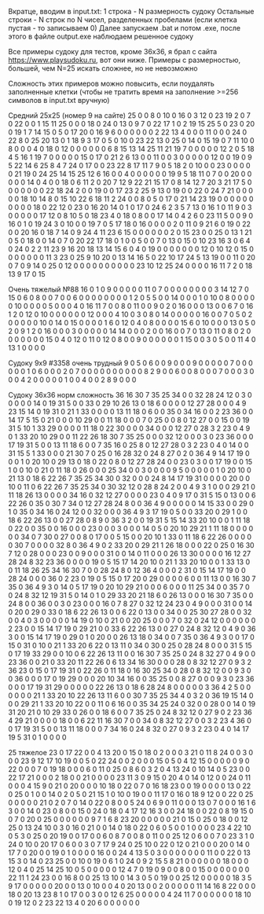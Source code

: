 Вкратце, вводим в input.txt:
1 строка - N размерность судоку
Остальные строки - N строк по N чисел, разделенных пробелами (если клетка пустая - то записываем 0)
Далее запускаем .bat и потом .exe, после этого в файле output.exe наблюдаем решенное судоку

Все примеры судоку для тестов, кроме 36x36, я брал с сайта https://www.playsudoku.ru, вот они ниже.
Примеры с размерностью, большей, чем N=25 искать сложнее, но не невозможно

Сложность этих примеров можно повысить, если поудалять заполненные клетки (чтобы не тратить время на заполнение >=256 символов в input.txt вручную)

Средний 25x25 (номер 9 на сайте)
25
0 0 8 0 10 0 16 0 3 12 0 23 19 2 0 7 0 22 0 0 1 15 11 25 0
0 0 18 0 24 0 13 0 9 7 0 22 17 1 0 2 19 15 25 5 0 23 0 20 0
19 1 7 14 15 0 5 0 17 20 0 16 9 6 0 0 0 0 0 0 2 22 13 4 0
0 0 11 0 0 0 24 0 22 8 0 25 20 13 0 1 18 9 3 17 0 5 0 10 0
23 22 13 0 25 0 14 0 15 19 0 7 11 10 0 8 0 0 0 4 0 18 0 12 0
0 0 0 0 0 6 8 15 13 14 25 11 21 19 7 0 0 0 0 0 12 2 0 5 18
4 5 16 1 19 7 0 0 0 0 0 15 0 17 0 21 2 6 13 0 0 11 0 0 3
0 0 0 0 0 12 0 0 19 0 9 5 22 14 6 25 8 4 7 24 0 17 0 0 23
22 8 17 11 7 9 0 5 18 2 0 10 0 0 23 0 0 0 0 0 21 19 0 24 25
14 15 25 12 6 16 0 0 4 0 0 0 0 0 0 19 9 5 18 11 0 7 0 0 20
0 0 0 0 0 14 0 4 0 0 18 0 6 11 2 0 20 7 12 9 22 21 15 17 0
8 14 12 7 20 3 21 17 5 0 0 0 0 0 0 0 22 18 24 2 0 0 19 0 0
17 23 2 25 9 13 0 19 0 0 22 0 24 7 21 0 0 0 0 0 18 10 14 8 0
15 10 22 6 18 11 2 24 0 0 8 0 5 0 17 0 21 14 23 19 0 0 0 0 0
0 0 0 0 0 18 0 22 12 0 23 0 16 20 14 0 1 0 17 0 24 6 2 3 5
7 13 0 16 1 0 11 9 0 3 0 0 0 0 0 17 12 0 8 10 5 0 18 23 4
0 18 0 8 0 0 17 14 0 4 2 6 0 23 11 5 0 0 9 0 16 0 1 0 19
24 3 0 10 0 0 19 7 0 5 17 18 0 16 0 0 0 0 2 0 11 0 9 21 6
0 19 0 22 0 0 20 16 0 18 7 14 0 9 24 4 11 23 6 15 0 0 0 0 0
0 2 0 15 23 0 0 25 0 13 1 21 0 5 0 18 0 0 14 0 7 0 20 22 17
18 0 1 0 0 5 0 0 7 0 13 0 15 0 10 23 16 3 0 6 4 0 24 0 2
2 11 23 9 16 20 18 13 14 15 6 0 4 0 19 0 0 0 0 0 0 0 12 0 10
12 0 15 0 0 0 0 0 0 0 11 3 23 0 25 9 10 20 0 13 14 16 5 0 22
10 17 24 5 13 19 0 0 11 0 20 0 7 0 9 14 0 25 0 12 0 0 0 0 0
0 0 0 0 0 23 10 12 25 24 0 0 0 0 16 11 7 2 0 18 13 9 17 0 15

Очень тяжелый №88
16
0 1 0 9 0 0 0 0 0 11 0 7 0 0 0 0
0 0 0 0 3 14 12 7 0 15 0 6 0 8 0 0
7 0 0 6 0 0 0 0 0 0 0 0 1 2 0 5
5 0 0 14 0 0 0 1 0 10 0 8 0 0 0 0
0 10 0 0 0 0 5 0 0 0 4 0 16 11 7 0
0 8 0 11 0 0 9 0 2 0 16 0 0 0 13 0
0 6 7 0 16 1 2 0 12 0 10 0 0 0 0 0
0 12 0 0 0 4 10 0 3 0 8 0 14 0 0 0
0 0 16 0 0 7 0 5 0 2 0 0 0 0 0 10
0 14 0 15 0 0 0 0 1 6 0 12 0 4 0 8
0 0 0 0 15 6 0 10 0 0 0 13 0 5 0 2
0 9 1 2 0 16 0 0 0 3 0 0 0 0 0 14
14 0 0 0 2 0 0 16 0 0 7 0 13 0 11 0
8 0 2 0 0 0 0 0 0 0 15 0 4 0 12 0
11 0 12 0 8 0 0 9 0 0 0 0 0 0 1 15
0 0 3 0 5 0 0 11 4 0 13 1 0 0 0 0

Судоку 9х9 #3358 очень трудный
9
0 5 0 6 0 0 9 0 0
0 9 0 0 0 0 0 7 0
0 0 0 0 0 1 0 6 0
0 0 2 0 7 0 0 0 0
0 0 0 0 0 0 8 2 9
0 0 6 0 0 8 0 0 0
7 0 0 0 3 0 0 0 4
2 0 0 0 0 0 1 0 0
4 0 0 2 8 9 0 0 0

Судоку 36x36 норм сложность
36
16 30 7 35 25 34 0 0 32 28 24 12 0 3 0 0 0 0 0 14 0 19 31 5 0 0 33 0 29 10 26 13 0 18 6 0
0 0 0 12 27 28 0 0 0 4 9 23 15 14 0 19 31 0 21 1 33 0 0 0 0 13 11 18 0 6 0 0 35 0 34 16
0 0 2 23 36 0 0 14 17 5 15 0 21 0 0 0 10 29 0 0 11 18 0 0 0 7 0 25 0 0 8 0 12 27 0 0
15 0 0 19 31 5 10 1 33 29 0 0 0 0 11 18 0 22 30 0 0 0 34 0 0 0 12 27 0 28 3 2 23 0 4 9
0 1 33 20 10 29 0 0 11 22 26 18 30 7 35 25 0 0 0 32 12 0 0 0 3 0 23 36 0 0 0 17 19 31 5 0
0 13 11 18 6 0 0 7 35 16 0 25 8 0 12 27 28 0 3 2 23 0 4 0 14 0 0 31 15 5 1 33 0 0 0 21
30 7 0 25 0 16 28 32 0 24 8 27 0 2 0 36 4 9 14 17 19 0 0 0 1 0 20 10 0 29 13 0 18 0 22 0
8 0 12 27 28 24 0 0 23 0 3 0 0 17 19 0 0 15 1 0 0 10 0 21 0 11 18 0 26 0 0 0 25 34 0 0
3 0 0 0 0 9 5 0 0 0 0 0 1 0 20 10 0 21 13 0 18 6 22 26 7 35 25 34 30 0 32 0 0 0 24 8
14 17 19 31 0 0 0 0 20 0 0 10 0 11 0 6 22 26 7 35 25 34 0 30 32 12 0 28 8 24 2 0 0 4 9 3
1 0 0 0 29 21 0 11 18 26 13 0 0 0 0 34 16 0 32 12 27 0 0 0 0 23 0 4 0 9 17 0 31 5 15 0
13 0 0 6 22 26 0 35 0 30 7 34 0 12 27 28 24 8 0 0 36 4 9 0 0 0 0 0 14 15 33 0 0 29 0 1
0 35 0 34 16 0 24 12 0 0 32 0 0 0 36 4 9 3 17 19 0 5 0 0 33 20 0 29 1 0 0 18 6 22 26 13
0 0 27 28 0 8 9 0 36 3 2 0 0 19 31 5 15 14 33 20 10 0 0 1 11 18 0 22 0 0 35 0 0 16 0 0
0 23 0 0 0 3 0 0 0 14 0 5 0 20 10 29 21 1 11 18 0 0 0 0 0 0 34 0 7 30 0 27 0 0 8 0
17 0 0 5 15 0 0 20 10 1 33 0 11 18 6 22 26 0 0 0 0 0 30 7 0 0 0 0 32 8 0 36 4 9 0 2
33 20 0 29 21 1 26 18 0 0 0 22 0 25 0 16 30 7 12 0 28 0 0 0 23 0 0 9 0 0 0 31 0 0 14 0
11 0 0 0 26 13 30 0 0 0 0 16 12 27 28 24 8 32 23 36 0 0 0 0 19 0 5 15 17 14 20 10 0 21 1 33
20 10 0 0 1 33 13 0 0 11 18 26 25 34 16 30 7 0 0 28 24 8 0 12 36 4 0 0 0 2 31 0 15 14 17 19
0 0 28 24 0 0 0 36 0 2 23 0 19 0 5 15 0 17 20 0 29 0 0 0 0 6 0 0 11 13 0 0 16 30 7 35
0 36 4 9 3 0 14 0 5 17 19 0 20 10 29 21 0 0 0 6 0 0 0 11 25 34 0 0 35 7 0 0 24 8 32 12
19 31 5 0 14 0 1 0 29 33 20 21 18 6 0 26 13 0 0 0 16 30 7 35 0 0 24 8 0 0 36 0 0 3 0 23
0 0 0 16 0 7 8 27 0 32 12 24 23 0 4 9 0 0 0 31 0 0 14 0 20 0 29 0 33 0 18 6 22 26 13 0
0 6 22 0 13 0 0 34 0 0 25 30 27 28 0 0 32 0 0 4 0 3 0 0 0 0 0 14 19 0 10 0 21 0 0 20
25 0 0 0 7 0 32 0 24 12 0 0 0 0 0 0 2 23 0 0 15 14 17 19 0 29 21 0 0 33 6 22 26 13 0 0
27 0 24 8 32 12 0 4 9 0 36 3 0 0 15 14 17 19 0 29 0 1 0 20 0 0 26 13 18 0 34 0 0 7 35 0
36 4 9 3 0 0 17 0 15 0 31 0 10 0 21 1 33 20 6 22 0 13 11 0 34 0 30 0 25 0 28 24 8 0 0 0
31 5 15 0 17 19 33 29 0 0 10 0 6 22 26 13 11 0 0 16 30 7 35 25 0 24 8 32 27 0 4 9 0 0 23 36
0 0 21 0 33 20 11 22 26 0 6 13 34 16 30 0 0 0 28 0 8 32 12 27 0 9 3 2 36 23 0 15 0 17 19 31
0 22 26 0 11 18 0 16 30 25 34 0 28 0 8 32 12 0 0 9 3 0 0 36 0 0 0 17 0 19 29 0 0 0 20 10
34 16 0 0 35 25 0 0 8 27 0 0 0 9 3 0 23 36 0 0 0 17 19 31 29 0 0 0 0 0 22 26 13 0 18 6
28 24 8 0 0 0 0 0 3 36 4 2 5 0 0 0 0 0 0 21 1 33 20 10 22 26 13 11 6 0 0 30 7 35 25 34
4 0 3 2 0 36 19 15 14 0 0 0 29 21 1 33 20 10 22 0 0 11 0 6 16 0 0 35 34 25 24 0 32 0 0 28
0 0 14 0 19 31 20 21 0 10 29 33 0 26 0 0 18 6 0 0 7 35 25 0 24 8 32 12 0 27 9 0 2 23 36 4
29 21 0 0 0 0 18 0 0 6 22 11 16 30 7 0 0 34 0 8 32 12 27 0 0 3 2 23 4 36 0 0 17 19 31 5
0 0 13 11 18 0 0 0 7 34 16 0 24 8 32 0 27 0 9 3 2 23 0 4 0 14 17 19 5 31 0 1 0 0 0 0

25 тяжелое
23 0 17 22 0 0 4 13 20 0 15 0 18 0 2 0 0 0 3 21 0 11 8 24 0
0 3 0 0 0 23 9 12 17 10 19 0 0 5 0 22 24 0 0 2 0 0 0 15 0
5 0 4 12 15 0 0 0 0 0 9 0 22 0 0 0 7 0 19 18 0 0 0 6 0
11 0 25 0 8 6 0 3 2 0 4 13 24 0 10 14 0 5 23 0 0 22 17 21 0
0 0 2 18 0 0 21 0 0 0 0 23 11 3 0 9 15 0 20 4 0 14 0 12 0
0 24 0 11 0 0 0 4 15 9 0 21 0 20 0 0 0 10 18 0 22 0 7 0 16
18 23 0 0 19 0 0 0 0 13 0 22 0 25 0 1 0 0 14 0 2 0 5 0 21
15 1 0 10 0 19 0 0 11 17 0 16 0 18 9 12 0 0 22 0 25 0 0 0 0
0 21 0 2 0 7 0 14 0 22 0 8 0 0 5 24 0 6 9 0 11 0 0 0 13
0 7 0 0 0 16 1 6 3 0 0 14 0 23 0 8 0 0 15 0 24 0 18 0 4
17 12 16 3 0 0 24 18 0 0 22 0 8 19 15 0 0 7 0 20 0 25 0 0 0
0 0 0 9 7 1 6 8 23 20 0 0 0 0 0 21 0 15 0 25 0 18 0 0 12
25 0 13 24 10 0 3 0 16 0 21 0 0 14 0 18 0 22 0 6 0 5 0 0 1
0 0 0 0 23 4 22 10 0 5 3 0 25 0 20 19 0 0 17 0 0 6 0 8 7
0 0 8 0 11 0 0 25 12 0 6 0 0 7 0 23 3 1 0 24 0 10 0 20 17
0 6 0 0 3 0 7 17 9 24 0 25 10 0 22 0 12 0 21 0 0 0 20 0 14
0 17 7 0 20 0 0 19 0 1 0 0 0 0 16 0 0 24 4 13 5 0 3 0 0
0 0 0 0 0 11 0 0 22 0 13 15 3 0 14 0 23 25 0 0 10 0 19 0 6
1 0 24 0 9 2 15 5 8 21 0 0 0 0 0 0 18 0 0 0 12 0 4 0 25
14 25 10 0 5 0 0 0 0 0 12 4 7 0 19 0 9 0 0 8 0 0 15 0 0
0 0 0 0 0 22 11 1 24 23 0 0 16 8 0 0 25 13 10 0 14 3 0 5 0
19 0 0 25 12 0 0 0 0 0 18 3 5 9 17 0 0 0 0 0 20 0 0 13 0
10 0 0 4 0 20 13 0 0 2 0 0 0 0 0 11 14 16 8 22 0 0 0 18 0
20 13 23 8 1 0 17 0 0 3 0 0 12 6 25 0 0 0 0 0 4 24 11 7 0
0 0 0 0 0 18 10 0 19 12 0 2 23 22 13 4 0 20 6 0 0 0 0 0 0

